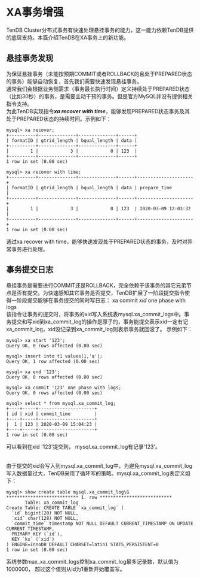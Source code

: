 # XA事务增强

TenDB Cluster分布式事务有快速处理悬挂事务的能力，这一能力依赖TenDB提供的底层支持。本篇介绍TenDB在XA事务上的新功能。

## 悬挂事务发现

为保证悬挂事务（未能按预期COMMIT或者ROLLBACK的且处于PREPARED状态的事务）能够自动恢复，首先我们需要快速发现悬挂事务。    
通常我们会根据业务侧需求（事务最长执行时间）定义持续处于PREPARED状态（比如30秒）的事务，是需要主动干预的事务。但是官方MySQL并没有提供相关指令支持。    
为此TenDB实现指令***xa recover with time***，能够发现PREPARED状态事务及其处于PREPARED状态的持续时间。示例如下：    

```
mysql> xa recover;
+----------+--------------+--------------+------+
| formatID | gtrid_length | bqual_length | data |
+----------+--------------+--------------+------+
|        1 |            3 |            0 | 123  |
+----------+--------------+--------------+------+
1 row in set (0.00 sec)

mysql> xa recover with time;
+----------+--------------+--------------+------+---------------------+
| formatID | gtrid_length | bqual_length | data | prepare_time        |
+----------+--------------+--------------+------+---------------------+
|        1 |            3 |            0 | 123  | 2020-03-09 12:03:32 |
+----------+--------------+--------------+------+---------------------+
1 row in set (0.00 sec)
```
 
通过xa recover with time，能够快速发现处于PREPARED状态的事务，及时对异常事务进行处理。

## 事务提交日志

悬挂事务是需要进行COMMIT还是ROLLBACK，完全依赖于该事务的其它兄弟节点是否有提交。为快速感知其它事务是否提交，TenDB扩展了一阶段提交指令使得一阶段提交能够在事务提交的同时写日志： xa commit *xid* one phase with logs   
该指令让事务的提交时，将事务的xid写入系统表mysql.xa_commit_logs中。事务提交和写xid到xa_commit_log的操作是原子的，事务能提交表示xid一定有记xa_commit_log，xid没记录到xa_commit_log则表示事务就回滚了。 示例如下：

```
mysql> xa start '123';
Query OK, 0 rows affected (0.00 sec)

mysql> insert into t1 values(1,'a');
Query OK, 1 row affected (0.00 sec)

mysql> xa end '123';
Query OK, 0 rows affected (0.00 sec)

mysql> xa commit '123' one phase with logs;
Query OK, 0 rows affected (0.00 sec)

mysql> select * from mysql.xa_commit_log;
+----+-----+---------------------+
| id | xid | commit_time         |
+----+-----+---------------------+
|  1 | 123 | 2020-03-09 15:04:23 |
+----+-----+---------------------+
1 row in set (0.00 sec)
```
可以看到在xid '123'提交到， mysql.xa_commit_log有记录'123'。   
</br>    

由于提交的xid会写入到mysql.xa_commit_log中，为避免mysql.xa_commit_log写入数据量过大，TenDB采用了循环写的策略。mysql.xa_commit_log表定义如下：

```
mysql> show create table mysql.xa_commit_log\G
*************************** 1. row ***************************
       Table: xa_commit_log
Create Table: CREATE TABLE `xa_commit_log` (
  `id` bigint(20) NOT NULL,
  `xid` char(128) NOT NULL,
  `commit_time` timestamp NOT NULL DEFAULT CURRENT_TIMESTAMP ON UPDATE CURRENT_TIMESTAMP,
  PRIMARY KEY (`id`),
  KEY `kx` (`xid`)
) ENGINE=InnoDB DEFAULT CHARSET=latin1 STATS_PERSISTENT=0
1 row in set (0.00 sec)
```
系统参数max_xa_commit_logs控制xa_commit_log最多记录数，默认值为1000000， 超过这个值则从id为1重新开始覆盖写。